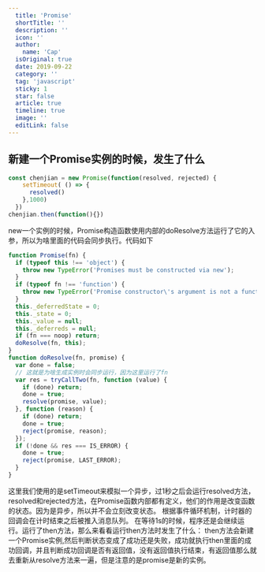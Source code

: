 ```yaml
---
  title: 'Promise'
  shortTitle: ''
  description: ''
  icon: ''
  author:
    name: 'Cap'
  isOriginal: true
  date: 2019-09-22
  category: ''
  tag: 'javascript'
  sticky: 1
  star: false
  article: true
  timeline: true
  image: ''
  editLink: false
---
```


  ## 新建一个Promise实例的时候，发生了什么

```javascript
const chenjian = new Promise(function(resolved, rejected) {
    setTimeout( () => {
      resolved()
    },1000)
  })
chenjian.then(function(){})
```

new一个实例的时候，Promise构造函数使用内部的doResolve方法运行了它的入参，所以为啥里面的代码会同步执行。代码如下

```javascript
function Promise(fn) {
  if (typeof this !== 'object') {
    throw new TypeError('Promises must be constructed via new');
  }
  if (typeof fn !== 'function') {
    throw new TypeError('Promise constructor\'s argument is not a function');
  }
  this._deferredState = 0;
  this._state = 0;
  this._value = null;
  this._deferreds = null;
  if (fn === noop) return;
  doResolve(fn, this);
}
function doResolve(fn, promise) {
  var done = false;
  // 这就是为啥生成实例时会同步运行，因为这里运行了fn
  var res = tryCallTwo(fn, function (value) {
    if (done) return;
    done = true;
    resolve(promise, value);
  }, function (reason) {
    if (done) return;
    done = true;
    reject(promise, reason);
  });
  if (!done && res === IS_ERROR) {
    done = true;
    reject(promise, LAST_ERROR);
  }
}
```

这里我们使用的是setTimeout来模拟一个异步，过1秒之后会运行resolved方法，resolved和rejected方法，在Promise函数内部都有定义，他们的作用是改变函数的状态。因为是异步，所以并不会立刻改变状态。
根据事件循环机制，计时器的回调会在计时结束之后被推入消息队列。
在等待1s的时候，程序还是会继续运行。运行了then方法，那么来看看运行then方法时发生了什么：
then方法会新建一个Promise实例,然后判断状态变成了成功还是失败，成功就执行then里面的成功回调，并且判断成功回调是否有返回值，没有返回值执行结束，有返回值那么就去重新从resolve方法来一遍，但是注意的是promise是新的实例。
